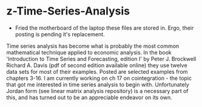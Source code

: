 # z-Time-Series-Analysis

* Fried the motherboard of the laptop these files are stored in. Ergo, their posting is pending it's replacement.

Time series analysis has become what is probably the most common mathematical technique applied to economic analysis. In the book 'Introduction to Time Series and Forecasting, edition I' by Peter J. Brockwell Richard A. Davis (pdf of second edition available online) they use twelve data sets for most of their examples. Posted are selected examples from chapters 3-16. I am currently working on ch 17 on cointegration - the topic that got me interested in time series analysis to begin with. Unfortunately Jordan form (see linear matrix analysis repository) is a necessary part of this, and has turned out to be an appreciable endeavor on its own. 
